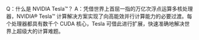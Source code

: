 Q：什么是 NVIDIA Tesla™？
A：凭借世界上首屈一指的万亿次浮点运算多核处理器，NVIDIA® Tesla™ 计算解决方案实现了向高能效并行计算能力的必要过渡。每个处理器都具有数千个 CUDA 核心，Tesla 可借此进行扩展，快速准确地解决世界上超级大的计算难题。


